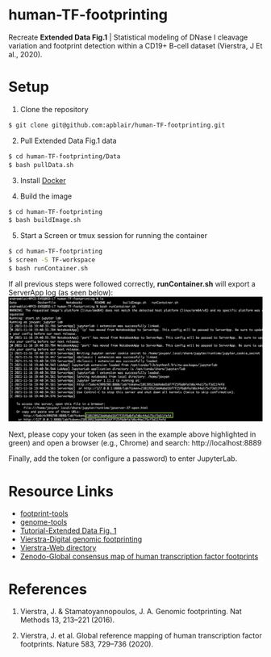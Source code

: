 # human-TF-footprinting
Recreate **Extended Data Fig.1** | Statistical modeling of DNase I cleavage variation and footprint detection within a CD19+ B-cell dataset (Vierstra, J Et al., 2020).

# Setup

1. Clone the repository
```bash
$ git clone git@github.com:apblair/human-TF-footprinting.git
```

2. Pull Extended Data Fig.1 data
```bash
$ cd human-TF-footprinting/Data
$ bash pullData.sh
```

3. Install [Docker](https://docs.docker.com/get-docker/)

4. Build the image
```bash
$ cd human-TF-footprinting
$ bash buildImage.sh
```

5. Start a Screen or tmux session for running the container
```bash
$ cd human-TF-footprinting
$ screen -S TF-workspace
$ bash runContainer.sh
```

If all previous steps were followed correctly, **runContainer.sh** will export a ServerApp log (as seen below): 
![Alt text](Figures/runContainer-Demo.png?raw=true "Title")
    
Next, please copy your token (as seen in the example above highlighted in green) and open a browser (e.g., Chrome) and search: http://localhost:8889

Finally, add the token (or configure a password) to enter JupyterLab.

# Resource Links

* [footprint-tools](https://github.com/jvierstra/footprint-tools)
* [genome-tools](https://github.com/jvierstra/genome-tools)
* [Tutorial-Extended Data Fig. 1](https://footprint-tools.readthedocs.io/en/latest/tutorials/single_dataset.html)
* [Vierstra-Digital genomic footprinting](https://www.vierstra.org/resources/dgf)
* [Vierstra-Web directory](https://resources.altius.org/~jvierstra/projects/footprinting.2020/)
* [Zenodo-Global consensus map of human transcription factor footprints](https://zenodo.org/record/3905306#.YZQRjb3MJhE)

# References

1. Vierstra, J. & Stamatoyannopoulos, J. A. Genomic footprinting. Nat Methods 13, 213–221 (2016).
  
2. Vierstra, J. et al. Global reference mapping of human transcription factor footprints. Nature 583, 729–736 (2020).
  